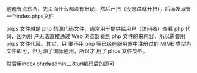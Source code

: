 这题有点东西，先页面什么都没有出现，然后开扫（没思路就开扫），后面发现有一个index.phps文件

phps 文件就是 php 的源代码文件，通常用于提供给用户（访问者）查看 php 代码，因为用 户无法直接通过 Web 浏览器看到 php 文件的来内容，所以需要用 phps 文件代替。其实，只 要不用 php 等已经在服务器中注册过的 MIME 类型为文件即可，但为源了国际通用，所以才 用了 phps 文件类型。

然后用index.php传admin二次url编码后的即可